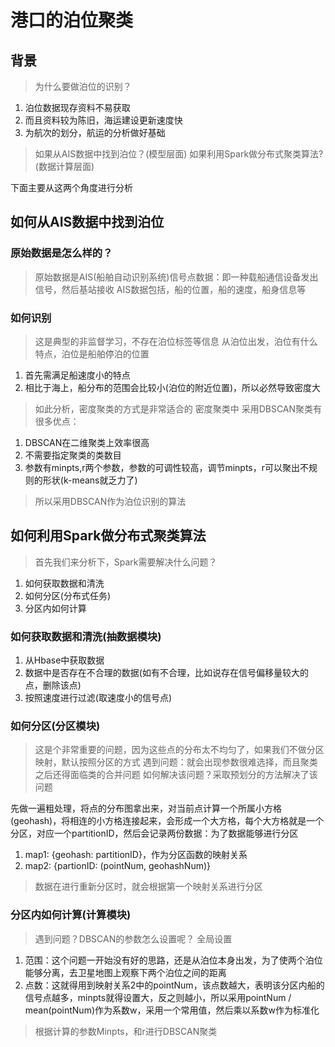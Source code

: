 # 港口的泊位聚类
## 背景
> 为什么要做泊位的识别？
1. 泊位数据现存资料不易获取
2. 而且资料较为陈旧，海运建设更新速度快
3. 为航次的划分，航运的分析做好基础

> 如果从AIS数据中找到泊位？(模型层面)
> 如果利用Spark做分布式聚类算法? (数据计算层面)

下面主要从这两个角度进行分析

## 如何从AIS数据中找到泊位
### 原始数据是怎么样的？
> 原始数据是AIS(船舶自动识别系统)信号点数据：即一种载船通信设备发出信号，然后基站接收
> AIS数据包括，船的位置，船的速度，船身信息等
### 如何识别
> 这是典型的非监督学习，不存在泊位标签等信息
> 从泊位出发，泊位有什么特点，泊位是船舶停泊的位置
1. 首先需满足船速度小的特点
2. 相比于海上，船分布的范围会比较小(泊位的附近位置)，所以必然导致密度大
> 如此分析，密度聚类的方式是非常适合的
> 密度聚类中 采用DBSCAN聚类有很多优点：
1. DBSCAN在二维聚类上效率很高
2. 不需要指定聚类的类数目
3. 参数有minpts,r两个参数，参数的可调性较高，调节minpts，r可以聚出不规则的形状(k-means就乏力了)
> 所以采用DBSCAN作为泊位识别的算法


## 如何利用Spark做分布式聚类算法
> 首先我们来分析下，Spark需要解决什么问题？
1. 如何获取数据和清洗
2. 如何分区(分布式任务)
3. 分区内如何计算
### 如何获取数据和清洗(抽数据模块)
1. 从Hbase中获取数据
2. 数据中是否存在不合理的数据(如有不合理，比如说存在信号偏移量较大的点，删除该点)
3. 按照速度进行过滤(取速度小的信号点)

### 如何分区(分区模块)
> 这是个非常重要的问题，因为这些点的分布太不均匀了，如果我们不做分区映射，默认按照分区的方式
遇到问题：就会出现参数很难选择，而且聚类之后还得面临类的合并问题
如何解决该问题？采取预划分的方法解决了该问题

先做一遍粗处理，将点的分布图拿出来，对当前点计算一个所属小方格(geohash)，将相连的小方格连接起来，会形成一个大方格，每个大方格就是一个分区，对应一个partitionID，然后会记录两份数据：为了数据能够进行分区
1. map1: {geohash: partitionID}，作为分区函数的映射关系
2. map2: {partionID: (pointNum, geohashNum)}
> 数据在进行重新分区时，就会根据第一个映射关系进行分区

### 分区内如何计算(计算模块)
> 遇到问题？DBSCAN的参数怎么设置呢？
全局设置
1. 范围：这个问题一开始没有好的思路，还是从泊位本身出发，为了使两个泊位能够分离，去卫星地图上观察下两个泊位之间的距离
2. 点数：这就得用到映射关系2中的pointNum，该点数越大，表明该分区内船的信号点越多，minpts就得设置大，反之则越小，所以采用pointNum / mean(pointNum)作为系数w，采用一个常用值，然后乘以系数w作为标准化
> 根据计算的参数Minpts，和r进行DBSCAN聚类
